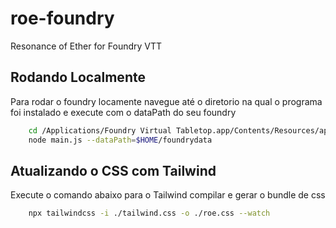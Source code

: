 # roe-foundry
Resonance of Ether for Foundry VTT

## Rodando Localmente

Para rodar o foundry locamente navegue até o diretorio na qual o programa foi instalado e execute com o dataPath do seu foundry

```bash
    cd /Applications/Foundry Virtual Tabletop.app/Contents/Resources/app
    node main.js --dataPath=$HOME/foundrydata
```

## Atualizando o CSS com Tailwind

Execute o comando abaixo para o Tailwind compilar e gerar o bundle de css

```bash
    npx tailwindcss -i ./tailwind.css -o ./roe.css --watch
```